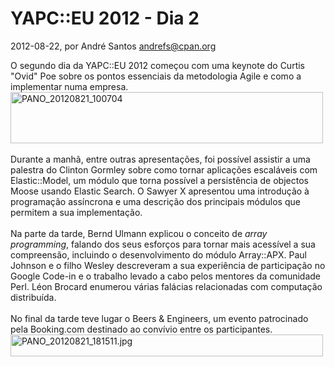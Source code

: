 
# YAPC::EU 2012 - Dia 2

 2012-08-22, por André Santos <andrefs@cpan.org>

<div>O segundo dia da YAPC::EU 2012 começou com uma keynote do Curtis "Ovid" Poe sobre os pontos essenciais da metodologia Agile e como a implementar numa empresa.</div><div><a href="http://www.flickr.com/photos/regueifa/7840363884/" title="PANO_20120821_100704 by andrefs_, on Flickr"><img src="%%BASE_URI%%imgs/7840363884_a989b812b1.jpg" alt="PANO_20120821_100704" height="82" width="500" /></a><br /></div><div><div><br /></div><div>Durante a manhã, entre outras apresentações, foi possível assistir a uma palestra do Clinton Gormley sobre como tornar aplicações escaláveis com Elastic::Model, um módulo que torna possível a persistência de objectos Moose usando Elastic Search. O Sawyer X apresentou uma introdução à programação assíncrona e uma descrição dos principais módulos que permitem a sua implementação.</div><div><br /></div><div>Na parte da tarde, Bernd Ulmann explicou o conceito de&nbsp;<i>array programming</i>, falando dos seus esforços para tornar mais acessível a sua compreensão, incluindo o desenvolvimento do módulo Array::APX.&nbsp;Paul Johnson e o filho Wesley descreveram a sua experiência de participação no Google Code-in e o trabalho levado a cabo pelos mentores da comunidade Perl. Léon Brocard enumerou várias falácias relacionadas com computação distribuída.</div><div><br /></div><div>No final da tarde teve lugar o Beers &amp; Engineers, um evento patrocinado pela Booking.com destinado ao convívio entre os participantes.</div><div><a href="http://www.flickr.com/photos/regueifa/7840361144/" title="PANO_20120821_181511.jpg by andrefs_, on Flickr"><img src="%%BASE_URI%%imgs/7840361144_d86ff13330.jpg" width="500" height="35" alt="PANO_20120821_181511.jpg"></a>&nbsp;<br /></div></div><img id="hzDownscaled" style="position: absolute; top: -10000px; " /><img id="hzDownscaled" style="position: absolute; top: -10000px; " /><img id="hzDownscaled" style="position: absolute; top: -10000px; " /><img id="hzDownscaled" style="position: absolute; top: -10000px; " /><img id="hzDownscaled" style="position: absolute; top: -10000px; " /><img id="hzDownscaled" style="position: absolute; top: -10000px; " /><img id="hzDownscaled" style="position: absolute; top: -10000px; " /><img id="hzDownscaled" style="position: absolute; top: -10000px; " /><img id="hzDownscaled" style="position: absolute; top: -10000px; " /><img id="hzDownscaled" style="position: absolute; top: -10000px; " /><img id="hzDownscaled" style="position: absolute; top: -10000px; " /><img id="hzDownscaled" style="position: absolute; top: -10000px; " /><img id="hzDownscaled" style="position: absolute; top: -10000px; " /><img id="hzDownscaled" style="position: absolute; top: -10000px; " /><img id="hzDownscaled" style="position: absolute; top: -10000px; " /> <img id="hzDownscaled" style="position: absolute; top: -10000px;" /><div id="hzImg" style="border: 1px solid rgb(227, 227, 227); line-height: 0; overflow: hidden; padding: 2px; margin: 0px; position: absolute; z-index: 2147483647; border-top-left-radius: 3px; border-top-right-radius: 3px; border-bottom-right-radius: 3px; border-bottom-left-radius: 3px; background-image: -webkit-gradient(linear, 0% 0%, 100% 100%, from(rgb(255, 255, 255)), color-stop(0.5, rgb(255, 255, 255)), to(rgb(237, 237, 237))); -webkit-box-shadow: rgba(0, 0, 0, 0.457031) 3px 3px 6px; opacity: 1; top: 49px; left: 0px; cursor: none; display: none; background-position: initial initial; background-repeat: initial initial; "></div><img id="hzDownscaled" style="position: absolute; top: -10000px;" />


